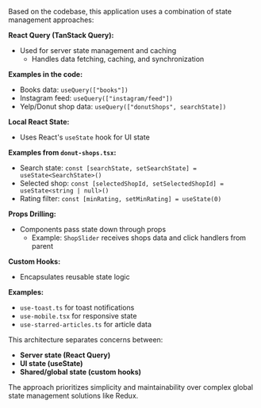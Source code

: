 Based on the codebase, this application uses a combination of state management approaches:

**React Query (TanStack Query):**
- Used for server state management and caching
  - Handles data fetching, caching, and synchronization

**Examples in the code:**
- Books data: `useQuery(["books"])`
- Instagram feed: `useQuery(["instagram/feed"])`
- Yelp/Donut shop data: `useQuery(["donutShops", searchState])`

**Local React State:**
- Uses React's `useState` hook for UI state

**Examples from `donut-shops.tsx`:**
- Search state: `const [searchState, setSearchState] = useState<SearchState>()`
- Selected shop: `const [selectedShopId, setSelectedShopId] = useState<string | null>()`
- Rating filter: `const [minRating, setMinRating] = useState(0)`

**Props Drilling:**
- Components pass state down through props
  - Example: `ShopSlider` receives shops data and click handlers from parent

**Custom Hooks:**
- Encapsulates reusable state logic

**Examples:**
- `use-toast.ts` for toast notifications
- `use-mobile.tsx` for responsive state
- `use-starred-articles.ts` for article data

This architecture separates concerns between:

- **Server state (React Query)**
- **UI state (useState)**
- **Shared/global state (custom hooks)**

The approach prioritizes simplicity and maintainability over complex global state management solutions like Redux.